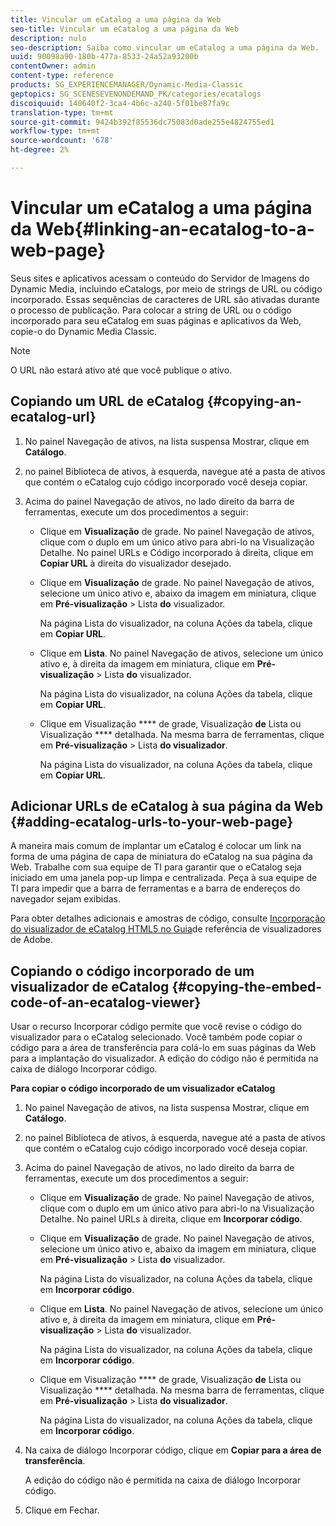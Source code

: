 ```yaml
---
title: Vincular um eCatalog a uma página da Web
seo-title: Vincular um eCatalog a uma página da Web
description: nulo
seo-description: Saiba como vincular um eCatalog a uma página da Web.
uuid: 90098a90-180b-477a-8533-24a52a93200b
contentOwner: admin
content-type: reference
products: SG_EXPERIENCEMANAGER/Dynamic-Media-Classic
geptopics: SG_SCENESEVENONDEMAND_PK/categories/ecatalogs
discoiquuid: 140640f2-3ca4-4b6c-a240-5f01be87fa9c
translation-type: tm+mt
source-git-commit: 9424b392f85536dc75083d0ade255e4824755ed1
workflow-type: tm+mt
source-wordcount: '678'
ht-degree: 2%

---
```



# Vincular um eCatalog a uma página da Web{#linking-an-ecatalog-to-a-web-page}

Seus sites e aplicativos acessam o conteúdo do Servidor de Imagens do Dynamic Media, incluindo eCatalogs, por meio de strings de URL ou código incorporado. Essas sequências de caracteres de URL são ativadas durante o processo de publicação. Para colocar a string de URL ou o código incorporado para seu eCatalog em suas páginas e aplicativos da Web, copie-o do Dynamic Media Classic.

>[!NOTE]
>
>O URL não estará ativo até que você publique o ativo.

## Copiando um URL de eCatalog {#copying-an-ecatalog-url}

1. No painel Navegação de ativos, na lista suspensa Mostrar, clique em **Catálogo**.
1. no painel Biblioteca de ativos, à esquerda, navegue até a pasta de ativos que contém o eCatalog cujo código incorporado você deseja copiar.
1. Acima do painel Navegação de ativos, no lado direito da barra de ferramentas, execute um dos procedimentos a seguir:

   * Clique em **Visualização** de grade. No painel Navegação de ativos, clique com o duplo em um único ativo para abri-lo na Visualização Detalhe. No painel URLs e Código incorporado à direita, clique em **Copiar URL** à direita do visualizador desejado.
   * Clique em **Visualização** de grade. No painel Navegação de ativos, selecione um único ativo e, abaixo da imagem em miniatura, clique em **Pré-visualização** > Lista **do** visualizador.

      Na página Lista do visualizador, na coluna Ações da tabela, clique em **Copiar URL**.

   * Clique em **Lista**. No painel Navegação de ativos, selecione um único ativo e, à direita da imagem em miniatura, clique em **Pré-visualização** > Lista **do** visualizador.

      Na página Lista do visualizador, na coluna Ações da tabela, clique em **Copiar URL**.

   * Clique em Visualização **** de grade, Visualização **de** Lista ou Visualização **** detalhada. Na mesma barra de ferramentas, clique em **Pré-visualização** > Lista **do visualizador**.

      Na página Lista do visualizador, na coluna Ações da tabela, clique em **Copiar URL**.

## Adicionar URLs de eCatalog à sua página da Web {#adding-ecatalog-urls-to-your-web-page}

A maneira mais comum de implantar um eCatalog é colocar um link na forma de uma página de capa de miniatura do eCatalog na sua página da Web. Trabalhe com sua equipe de TI para garantir que o eCatalog seja iniciado em uma janela pop-up limpa e centralizada. Peça à sua equipe de TI para impedir que a barra de ferramentas e a barra de endereços do navegador sejam exibidas.

Para obter detalhes adicionais e amostras de código, consulte [Incorporação do visualizador de eCatalog HTML5 no Guia](https://docs.adobe.com/content/help/en/dynamic-media-developer-resources/library/viewers-aem-assets-dmc/ecatalog/c-html5-20-ecatalog-viewer-about.html)de referência de visualizadores de Adobe.

## Copiando o código incorporado de um visualizador de eCatalog {#copying-the-embed-code-of-an-ecatalog-viewer}

Usar o recurso Incorporar código permite que você revise o código do visualizador para o eCatalog selecionado. Você também pode copiar o código para a área de transferência para colá-lo em suas páginas da Web para a implantação do visualizador. A edição do código não é permitida na caixa de diálogo Incorporar código.

**Para copiar o código incorporado de um visualizador eCatalog**

1. No painel Navegação de ativos, na lista suspensa Mostrar, clique em **Catálogo**.
1. no painel Biblioteca de ativos, à esquerda, navegue até a pasta de ativos que contém o eCatalog cujo código incorporado você deseja copiar.
1. Acima do painel Navegação de ativos, no lado direito da barra de ferramentas, execute um dos procedimentos a seguir:

   * Clique em **Visualização** de grade. No painel Navegação de ativos, clique com o duplo em um único ativo para abri-lo na Visualização Detalhe. No painel URLs à direita, clique em **Incorporar código**.
   * Clique em **Visualização** de grade. No painel Navegação de ativos, selecione um único ativo e, abaixo da imagem em miniatura, clique em **Pré-visualização** > Lista **do** visualizador.

      Na página Lista do visualizador, na coluna Ações da tabela, clique em **Incorporar código**.

   * Clique em **Lista**. No painel Navegação de ativos, selecione um único ativo e, à direita da imagem em miniatura, clique em **Pré-visualização** > Lista **do** visualizador.

      Na página Lista do visualizador, na coluna Ações da tabela, clique em **Incorporar código**.

   * Clique em Visualização **** de grade, Visualização **de** Lista ou Visualização **** detalhada. Na mesma barra de ferramentas, clique em **Pré-visualização** > Lista **do visualizador**.

      Na página Lista do visualizador, na coluna Ações da tabela, clique em **Incorporar código**.

1. Na caixa de diálogo Incorporar código, clique em **Copiar para a área de transferência**.

   A edição do código não é permitida na caixa de diálogo Incorporar código.

1. Clique em Fechar.


